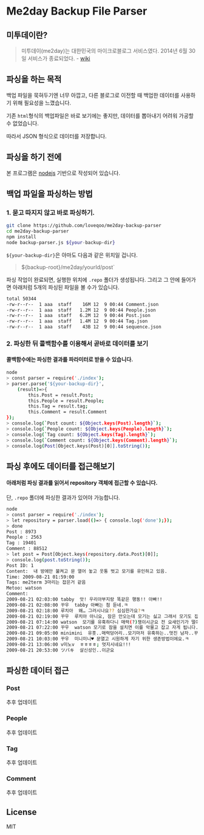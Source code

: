 # Me2day Backup File Parser

## 미투데이란?
> 미투데이(me2day)는 대한민국의 마이크로블로그 서비스였다. 2014년 6월 30일 서비스가 종료되었다.
\- [wiki](https://en.wikipedia.org/wiki/Me2day)

## 파싱을 하는 목적
백업 파일을 묵혀두기엔 너무 아깝고, 다른 블로그로 이전할 때 백업한 데이터를 사용하기 위해 필요성을 느꼈습니다.

기존 `html`형식의 백업파일은 바로 보기에는 좋지만, 데이터를 뽑아내기 어려워 가공할 수 없었습니다. 

따라서 JSON 형식으로 데이터를 저장합니다.

## 파싱을 하기 전에
본 프로그램은 [nodejs](https://nodejs.org/ko/) 기반으로 작성되어 있습니다.

## 백업 파일을 파싱하는 방법
### 1. 묻고 따지지 않고 바로 파싱하기.
```sh
git clone https://github.com/loveqoo/me2day-backup-parser
cd me2day-backup-parser
npm install
node backup-parser.js ${your-backup-dir}
```
`${your-backup-dir}`은 아마도 다음과 같은 위치일 겁니다. 
> ${backup-root}/me2day/yourId/post`

파싱 작업이 완료되면, 실행한 위치에 `.repo` 폴더가 생성됩니다.
그리고 그 안에 들어가면 아래처럼 5개의 파싱된 파일을 볼 수가 있습니다.
```bash
total 50344
-rw-r--r--  1 aaa  staff    16M 12  9 00:44 Comment.json
-rw-r--r--  1 aaa  staff   1.2M 12  9 00:44 People.json
-rw-r--r--  1 aaa  staff   6.2M 12  9 00:44 Post.json
-rw-r--r--  1 aaa  staff   1.4M 12  9 00:44 Tag.json
-rw-r--r--  1 aaa  staff    43B 12  9 00:44 sequence.json
```
### 2. 파싱한 뒤 콜백함수를 이용해서 곧바로 데이터를 보기
#### 콜백함수에는 파싱한 결과를 파라미터로 받을 수 있습니다.
```sh
node
> const parser = require('./index');
> parser.parse('${your-backup-dir}', 
    (result)=>{ 
        this.Post = result.Post; 
        this.People = result.People; 
        this.Tag = result.tag; 
        this.Comment = result.Comment
});
> console.log(`Post count: ${Object.keys(Post).length}`);
> console.log(`People count: ${Object.keys(People).length}`);
> console.log(`Tag count: ${Object.keys(Tag).length}`);
> console.log(`Comment count: ${Object.keys(Comment).length}`);
> console.log(Post[Object.keys(Post)[0]].toString());
```
## 파싱 후에도 데이터를 접근해보기
#### 아래처럼 파싱 결과를 읽어서 repository 객체에 접근할 수 있습니다.
단, `.repo` 폴더에 파싱한 결과가 있어야 가능합니다.
```sh
node
> const parser = require('./index');
> let repository = parser.load(()=> { console.log('done');});
> done
Post : 8973
People : 2563
Tag : 19401
Comment : 88512
> let post = Post[Object.keys(repository.data.Post)[0]];
> console.log(post.toString());
Post ID: 1
Content:  내 방에만 불켜고 문 열어 놓고 웃통 벗고 모기를 유인하고 있음. 
Time: 2009-08-21 01:59:00
Tags: me2term 3마리는 잡은거 같음
Metoo: watson
Comment: 
2009-08-21 02:03:00 tabby  앗! 우리아부지랑 똑같은 행동!! 아빠!! 
2009-08-21 02:08:00 꾸우  tabby 아빠는 첨 듣네.ㅋ 
2009-08-21 02:18:00 루치아  왜… 그러시나요?? 심심한가요?ㅋ 
2009-08-21 02:19:00 꾸우  루치아 아니요, 잠은 안오는데 모기는 싫고 그래서 모기도 잡을 겸 요러고 있어요. 
2009-08-21 07:14:00 watson  모기를 유혹하다니 매력(?)쟁이시군요 전 요새인기가 떨어졌는지 안물리는^^; 
2009-08-21 07:22:00 꾸우  watson 모기로 잠을 설치면 이를 악물고 잡고 자게 됩니다. 
2009-08-21 09:05:00 minimini  유훗..매력덩어리..모기마저 유혹하는..멋진 남자..꾸엄마 
2009-08-21 10:03:00 꾸우  미니미니♥ 문열고 시원하게 자기 위한 생존방법이에요.ㅋ 
2009-08-21 13:06:00 v미노v  ㅎㅎㅎㅎ; 멋지시네요!!! 
2009-08-21 20:53:00 ツバキ  살신성인..이군요 

```
## 파싱한 데이터 접근
### Post
추후 업데이트
### People
추후 업데이트
### Tag
추후 업데이트
### Comment
추후 업데이트
## License
MIT
